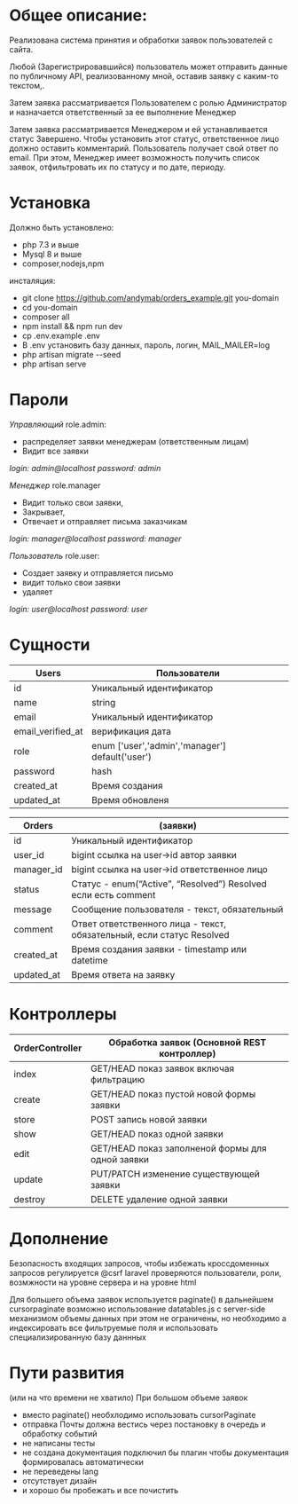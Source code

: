 # Общее описание:
Реализована система принятия и обработки заявок пользователей с сайта. 

Любой (Зарегистрировавшийся) пользователь может отправить данные по публичному API, реализованному мной, оставив заявку с каким-то текстом,. 

Затем заявка рассматривается Пользователем с ролью Администратор и назначается ответственный за ее выполнение Менеджер

Затем заявка рассматривается Менеджером и ей устанавливается статус Завершено. 
Чтобы установить этот статус, ответственное лицо должно оставить комментарий. 
Пользователь получает свой ответ по email.
При этом, Менеджер  имеет возможность получить список заявок, отфильтровать их по статусу и по дате, периоду.

# Установка
Должно быть установлено:
- php 7.3 и выше
- Mysql 8 и выше
- composer,nodejs,npm

инсталяция:
- git clone https://github.com/andymab/orders_example.git you-domain
- cd you-domain
- composer all
- npm install && npm run dev
- cp .env.example .env
- В .env установить базу данных, пароль, логин, MAIL_MAILER=log
- php artisan migrate --seed
- php artisan serve
# Пароли


*Управляющий* role.admin:
- распределяет заявки менеджерам (ответственным лицам) 
- Видит все заявки

*login: admin@localhost password: admin*

*Менеджер* role.manager
- Видит только свои заявки, 
- Закрывает, 
- Отвечает и отправляет письма заказчикам

*login: manager@localhost password: manager*

*Пользователь* role.user: 
- Создает заявку и отправляется письмо
- видит только свои заявки
- удаляет

*login: user@localhost password: user*

# Сущности
Users | Пользователи
--- |---
id|Уникальный идентификатор
name | string
email |Уникальный идентификатор
email_verified_at| верификация дата
role| enum ['user','admin','manager'] default('user')
password| hash
created_at | Время создания
updated_at | Время обновленя


 Orders |(заявки) 
---|---
 id | Уникальный идентификатор |
| user_id | bigint ссылка на user->id автор заявки |
| manager_id | bigint ссылка на user->id ответственное лицо |
| status | Статус - enum(“Active”, “Resolved”) Resolved если есть comment |
| message | Сообщение пользователя - текст, обязательный |
| comment | Ответ ответственного лица - текст, обязательный, если статус Resolved |
| created_at | Время создания заявки - timestamp или datetime |
| updated_at | Время ответа на заявку |

# Контроллеры
OrderController | Обработка заявок (Основной REST контроллер)
---|---
index| GET/HEAD показ заявок включая фильтрацию
create| GET/HEAD показ пустой новой формы заявки
store| POST запись новой заявки
show|  GET/HEAD показ одной заявки
edit| GET/HEAD показ заполненой формы для одной заявки
update| PUT/PATCH изменение существующей заявки
destroy| DELETE удаление одной заявки
         
# Дополнение
Безопасность входящих запросов, чтобы избежать кроссдоменных запросов регулируется @csrf laravel
проверяются пользователи, роли, возмжности на уровне сервера и на уровне html

Для большего объема заявок используется paginate() в дальнейшем cursorpaginate возможно использование datatables.js с server-side механизмом объемы данных при этом не ограничены, но необходимо а индексировать все фильтруемые поля и использовать специализированную базу даннных

# Пути развития
(или на что времени не хватило)
При большом объеме заявок 
- вместо paginate() необхлодимо использовать cursorPaginate
- отправка Почты должна вестись через постановку в очередь и обработку событий
- не написаны тесты
- не создана документация подключил бы плагин чтобы документация формировалась автоматически
- не переведены lang
- отсутствует дизайн
- и хорошо бы пробежать и все почистить
